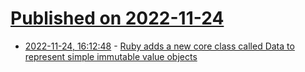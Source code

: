 # [Published on 2022-11-24](index.md)

* [2022-11-24, 16:12:48](https://lobste.rs/s/w6zvzv/ruby_adds_new_core_class_called_data) - [Ruby adds a new core class called Data to represent simple immutable value objects](https://blog.saeloun.com/2022/11/22/data-immutable-object)
